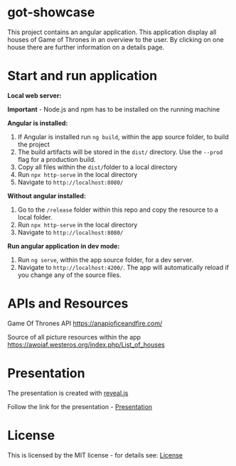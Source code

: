 # got-showcase

This project contains an angular application. This application display all houses of Game of Thrones in an overview 
to the user. By clicking on one house there are further information on a details page.

# Start and run application

**Local web server:**

**Important** - Node.js and npm has to be installed on the running machine

**Angular is installed:** 

1. If Angular is installed run `ng build`, within the app source folder, to build the project
3. The build artifacts will be stored in the `dist/` directory. Use the `--prod` flag for a production build.
4. Copy all files within the `dist/`folder to a local directory
6. Run `npx http-serve` in the local directory
7. Navigate to `http://localhost:8080/`

**Without angular installed:**

1. Go to the `/release` folder within this repo and copy the resource to a local folder.
2. Run `npx http-serve` in the local directory
3. Navigate to `http://localhost:8080/`

**Run angular application in dev mode:**

1. Run `ng serve`, within the app source folder, for a dev server. 
2. Navigate to `http://localhost:4200/`. The app will automatically reload if you change any of the source files.

# APIs and Resources

Game Of Thrones API
https://anapioficeandfire.com/

Source of all picture resources within the app
https://awoiaf.westeros.org/index.php/List_of_houses

# Presentation

The presentation is created with [reveal.js](https://revealjs.com/#/)

Follow the link for the presentation - [Presentation](http://htmlpreview.github.io/?https://github.com/Manu1909/got-showcase/blob/master/presentation/index.html)

# License 
This is licensed by the MIT license - for details see: [License](https://opensource.org/licenses/MIT)



